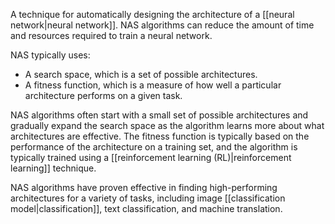 
A technique for automatically designing the architecture of a
[[neural network|neural network]]. NAS algorithms can reduce the amount
of time and resources required to train a neural network.

NAS typically uses:

<ul>
<li>A search space, which is a set of possible architectures.</li>
<li>A fitness function, which is a measure of how well a particular
architecture performs on a given task.</li>
</ul>

NAS algorithms often start with a small set of possible architectures and
gradually expand the search space as the algorithm learns more about what
architectures are effective. The fitness function is typically based on the
performance of the architecture on a training set, and the algorithm is
typically trained using a
[[reinforcement learning (RL)|reinforcement learning]] technique.

NAS algorithms have proven effective in finding high-performing
architectures for a variety of tasks, including image
[[classification model|classification]], text classification,
and machine translation.

<a class="glossary-anchor" name="neural-network"></a>
